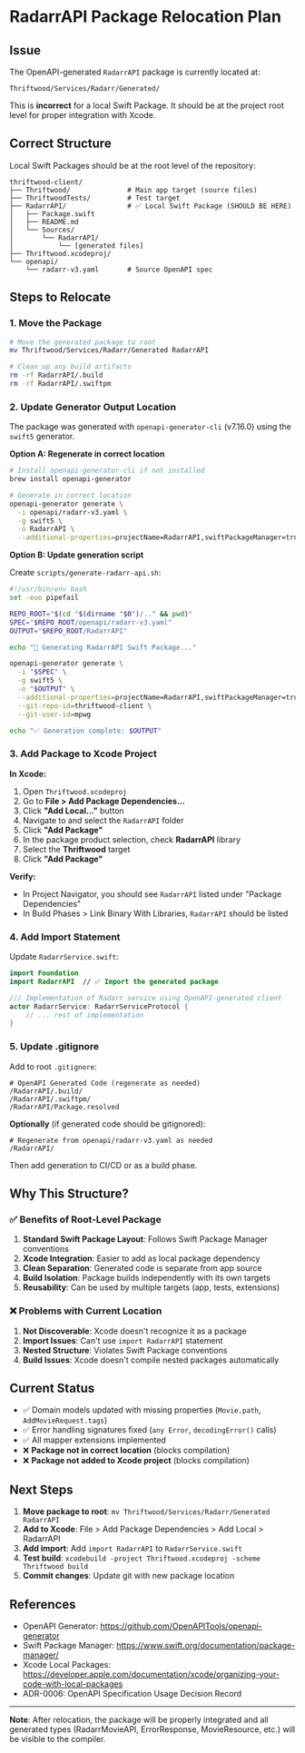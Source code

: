 # RadarrAPI Package Relocation Plan

## Issue

The OpenAPI-generated `RadarrAPI` package is currently located at:

```
Thriftwood/Services/Radarr/Generated/
```

This is **incorrect** for a local Swift Package. It should be at the project root level for proper integration with Xcode.

## Correct Structure

Local Swift Packages should be at the root level of the repository:

```
thriftwood-client/
├── Thriftwood/              # Main app target (source files)
├── ThriftwoodTests/         # Test target
├── RadarrAPI/               # ✅ Local Swift Package (SHOULD BE HERE)
│   ├── Package.swift
│   ├── README.md
│   └── Sources/
│       └── RadarrAPI/
│           └── [generated files]
├── Thriftwood.xcodeproj/
└── openapi/
    └── radarr-v3.yaml       # Source OpenAPI spec
```

## Steps to Relocate

### 1. Move the Package

```bash
# Move the generated package to root
mv Thriftwood/Services/Radarr/Generated RadarrAPI

# Clean up any build artifacts
rm -rf RadarrAPI/.build
rm -rf RadarrAPI/.swiftpm
```

### 2. Update Generator Output Location

The package was generated with `openapi-generator-cli` (v7.16.0) using the `swift5` generator.

**Option A: Regenerate in correct location**

```bash
# Install openapi-generator-cli if not installed
brew install openapi-generator

# Generate in correct location
openapi-generator generate \
  -i openapi/radarr-v3.yaml \
  -g swift5 \
  -o RadarrAPI \
  --additional-properties=projectName=RadarrAPI,swiftPackageManager=true
```

**Option B: Update generation script**

Create `scripts/generate-radarr-api.sh`:

```bash
#!/usr/bin/env bash
set -euo pipefail

REPO_ROOT="$(cd "$(dirname "$0")/.." && pwd)"
SPEC="$REPO_ROOT/openapi/radarr-v3.yaml"
OUTPUT="$REPO_ROOT/RadarrAPI"

echo "🔧 Generating RadarrAPI Swift Package..."

openapi-generator generate \
  -i "$SPEC" \
  -g swift5 \
  -o "$OUTPUT" \
  --additional-properties=projectName=RadarrAPI,swiftPackageManager=true \
  --git-repo-id=thriftwood-client \
  --git-user-id=mpwg

echo "✅ Generation complete: $OUTPUT"
```

### 3. Add Package to Xcode Project

**In Xcode:**

1. Open `Thriftwood.xcodeproj`
2. Go to **File > Add Package Dependencies...**
3. Click **"Add Local..."** button
4. Navigate to and select the `RadarrAPI` folder
5. Click **"Add Package"**
6. In the package product selection, check **RadarrAPI** library
7. Select the **Thriftwood** target
8. Click **"Add Package"**

**Verify:**

- In Project Navigator, you should see `RadarrAPI` listed under "Package Dependencies"
- In Build Phases > Link Binary With Libraries, `RadarrAPI` should be listed

### 4. Add Import Statement

Update `RadarrService.swift`:

```swift
import Foundation
import RadarrAPI  // ✅ Import the generated package

/// Implementation of Radarr service using OpenAPI-generated client
actor RadarrService: RadarrServiceProtocol {
    // ... rest of implementation
}
```

### 5. Update .gitignore

Add to root `.gitignore`:

```gitignore
# OpenAPI Generated Code (regenerate as needed)
/RadarrAPI/.build/
/RadarrAPI/.swiftpm/
/RadarrAPI/Package.resolved
```

**Optionally** (if generated code should be gitignored):

```gitignore
# Regenerate from openapi/radarr-v3.yaml as needed
/RadarrAPI/
```

Then add generation to CI/CD or as a build phase.

## Why This Structure?

### ✅ Benefits of Root-Level Package

1. **Standard Swift Package Layout**: Follows Swift Package Manager conventions
2. **Xcode Integration**: Easier to add as local package dependency
3. **Clean Separation**: Generated code is separate from app source
4. **Build Isolation**: Package builds independently with its own targets
5. **Reusability**: Can be used by multiple targets (app, tests, extensions)

### ❌ Problems with Current Location

1. **Not Discoverable**: Xcode doesn't recognize it as a package
2. **Import Issues**: Can't use `import RadarrAPI` statement
3. **Nested Structure**: Violates Swift Package conventions
4. **Build Issues**: Xcode doesn't compile nested packages automatically

## Current Status

- ✅ Domain models updated with missing properties (`Movie.path`, `AddMovieRequest.tags`)
- ✅ Error handling signatures fixed (`any Error`, `decodingError()` calls)
- ✅ All mapper extensions implemented
- ❌ **Package not in correct location** (blocks compilation)
- ❌ **Package not added to Xcode project** (blocks compilation)

## Next Steps

1. **Move package to root**: `mv Thriftwood/Services/Radarr/Generated RadarrAPI`
2. **Add to Xcode**: File > Add Package Dependencies > Add Local > RadarrAPI
3. **Add import**: Add `import RadarrAPI` to `RadarrService.swift`
4. **Test build**: `xcodebuild -project Thriftwood.xcodeproj -scheme Thriftwood build`
5. **Commit changes**: Update git with new package location

## References

- OpenAPI Generator: https://github.com/OpenAPITools/openapi-generator
- Swift Package Manager: https://www.swift.org/documentation/package-manager/
- Xcode Local Packages: https://developer.apple.com/documentation/xcode/organizing-your-code-with-local-packages
- ADR-0006: OpenAPI Specification Usage Decision Record

---

**Note**: After relocation, the package will be properly integrated and all generated types (RadarrMovieAPI, ErrorResponse, MovieResource, etc.) will be visible to the compiler.
